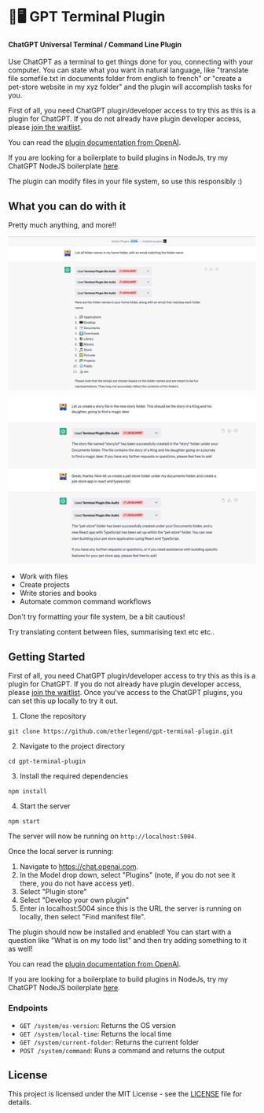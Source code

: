 # 🤖🖥️ GPT Terminal Plugin
#### ChatGPT Universal Terminal / Command Line Plugin

Use ChatGPT as a terminal to get things done for you, connecting with your computer. You can state what you want in natural language, like "translate file somefile.txt in documents folder from english to french" or "create a pet-store website in my xyz folder" and the plugin will accomplish tasks for you.


First of all, you need ChatGPT plugin/developer access to try this as this is a plugin for ChatGPT. If you do not already have plugin developer access, please [join the waitlist](https://openai.com/waitlist/plugins).

You can read the [plugin documentation from OpenAI](https://platform.openai.com/docs/plugins/).

If you are looking for a boilerplate to build plugins in NodeJs, try my ChatGPT NodeJS boilerplate [here](https://github.com/etherlegend/chatgpt-plugin-node-todo). 

The plugin can modify files in your file system, so use this responsibly :)

## What you can do with it

Pretty much anything, and more!! 

![List file names with emoji](./images/List_Home_Folder_Emojis.png "Listing your home folder")

![Create stories and apps](./images/Create_Story_App.png "Create stories and apps")

- Work with files
- Create projects
- Write stories and books
- Automate common command workflows

Don't try formatting your file system, be a bit cautious! 

Try translating content between files, summarising text etc etc..

## Getting Started

First of all, you need ChatGPT plugin/developer access to try this as this is a plugin for ChatGPT. If you do not already have plugin developer access, please [join the waitlist](https://openai.com/waitlist/plugins). Once you've access to the ChatGPT plugins, you can set this up locally to try it out.

1. Clone the repository

```
git clone https://github.com/etherlegend/gpt-terminal-plugin.git
```

2. Navigate to the project directory

```
cd gpt-terminal-plugin
```

3. Install the required dependencies

```
npm install
```

4. Start the server

```
npm start
```

The server will now be running on `http://localhost:5004`.


Once the local server is running:

1. Navigate to https://chat.openai.com.
2. In the Model drop down, select "Plugins" (note, if you do not see it there, you do not have access yet).
3. Select "Plugin store"
4. Select "Develop your own plugin"
5. Enter in localhost:5004 since this is the URL the server is running on locally, then select "Find manifest file".

The plugin should now be installed and enabled! You can start with a question like "What is on my todo list" and then try adding something to it as well!



You can read the [plugin documentation from OpenAI](https://platform.openai.com/docs/plugins/).

If you are looking for a boilerplate to build plugins in NodeJs, try my ChatGPT NodeJS boilerplate [here](https://github.com/etherlegend/chatgpt-plugin-node-todo). 

### Endpoints

- `GET /system/os-version`: Returns the OS version
- `GET /system/local-time`: Returns the local time
- `GET /system/current-folder`: Returns the current folder
- `POST /system/command`: Runs a command and returns the output

## License

This project is licensed under the MIT License - see the [LICENSE](LICENSE) file for details.


